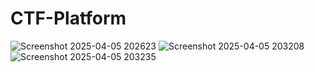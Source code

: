 # CTF-Platform
![Screenshot 2025-04-05 202623](https://github.com/user-attachments/assets/597c442d-bb02-459a-9c64-6451d36b23e0)
![Screenshot 2025-04-05 203208](https://github.com/user-attachments/assets/b7e9e15a-21bd-443d-8048-33904fde44de)
![Screenshot 2025-04-05 203235](https://github.com/user-attachments/assets/0de6b9a7-41b8-4ac6-be76-ff7800232841)
